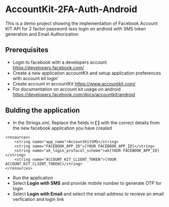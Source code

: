 # AccountKit-2FA-Auth-Android
This is a demo project showing the implementation of Facebook Account KIT API for 2 factor password-less login on android with SMS token generation and Email Authorization

## Prerequisites 
* Login to facebook with a developers account https://developers.facebook.com/
* Create a new application accountKit and setup application preferences with account kit login'
* Create account in accountKit https://www.accountkit.com/
* For documentation on account kit usage on android https://developers.facebook.com/docs/accountkit/android

## Bulding the application
* In the Strings.xml, Replace the fields in **[ ]** with the correct details from the new facebook application you have created
```
<resources>
    <string name="app_name">AccountKitSMS</string>
    <string name="FACEBOOK_APP_ID">[YOUR FACEBOOK_APP_ID]</string>
    <string name="ak_login_protocol_scheme">ak[YOUR FACEBOOK_APP_ID]</string>
    <string name="ACCOUNT_KIT_CLIENT_TOKEN">[YOUR ACCOUNT_KIT_CLIENT_TOKEN]</string>
</resources>
```
* Run the application 
* Select **Login with SMS** and provide mobile number to generate OTP for login
* Select **Login with Email** and select the email address to recieve an email verfication and login link
